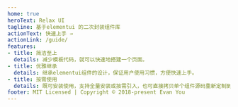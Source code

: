 ```yaml
---
home: true
heroText: Relax UI
tagline: 基于elementui 的二次封装组件库
actionText: 快速上手 →
actionLink: /guide/
features:
- title: 简洁至上
  details: 减少模板代码，就可以快速地搭建一个页面。
- title: 优雅继承
  details: 继承elementui组件的设计，保证用户使用习惯，方便快速上手。
- title: 按需使用
  details: 既可安装使用，支持全量安装或按需引入，也可直接拷贝单个组件源码重新定制到。
footer: MIT Licensed | Copyright © 2018-present Evan You
---
```


<div></div>